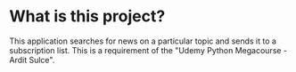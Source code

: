# What is this project?
This application searches for news on a particular topic 
and sends it to a subscription list.
This is a requirement of the "Udemy Python Megacourse - Ardit Sulce".

